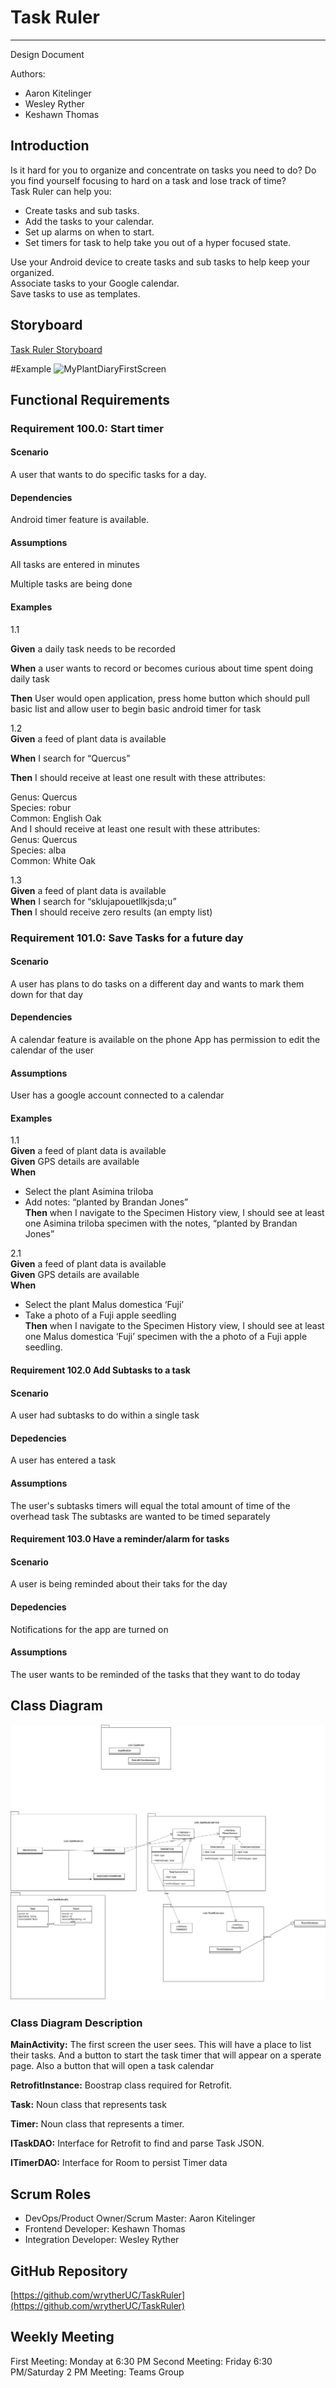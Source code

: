 # Task Ruler

---

Design Document

Authors:

- Aaron Kitelinger
- Wesley Ryther
- Keshawn Thomas

## Introduction

Is it hard for you to organize and concentrate on tasks you need to do? Do you find yourself focusing to hard on a task and lose track of time?\
Task Ruler can help you:

-	Create tasks and sub tasks.
-	Add the tasks to your calendar.
-	Set up alarms on when to start.
-	Set timers for task to help take you out of a hyper focused state.

Use your Android device to create tasks and sub tasks to help keep your organized.\
Associate tasks to your Google calendar.\
Save tasks to use as templates.

## Storyboard

[Task Ruler Storyboard](https://projects.invisionapp.com/prototype/Plant-Diary-ck0bict0n005bqh01aaeu8tuu/play/c6560121)

#Example
![MyPlantDiaryFirstScreen](https://user-images.githubusercontent.com/2224876/82161817-15ee8880-986e-11ea-8cda-f04ad1412893.png)

## Functional Requirements

### Requirement 100.0: Start timer

#### Scenario

A user that wants to do specific tasks for a day. 

#### Dependencies

Android timer feature is available.

#### Assumptions

All tasks are entered in minutes

Multiple tasks are being done

#### Examples
1.1

**Given** a daily task needs to be recorded 

**When**  a user wants to record or becomes curious about time spent doing daily task

**Then** User would open application, press home button which should pull basic list and allow user to begin basic android timer for task


1.2  
**Given** a feed of plant data is available

**When** I search for “Quercus”

**Then** I should receive at least one result with these attributes:

Genus: Quercus  
Species: robur  
Common: English Oak  
And I should receive at least one result with these attributes:  
Genus: Quercus  
Species: alba  
Common: White Oak

1.3  
**Given** a feed of plant data is available  
**When** I search for “sklujapouetllkjsda;u”  
**Then** I should receive zero results (an empty list)


### Requirement 101.0: Save Tasks for a future day

#### Scenario

A user has plans to do tasks on a different day and wants to mark them down for that day

#### Dependencies
A calendar feature is available on the phone
App has permission to edit the calendar of the user


#### Assumptions
User has a google account connected to a calendar

#### Examples

1.1  
**Given** a feed of plant data is available  
**Given** GPS details are available  
**When**

-	Select the plant Asimina triloba
-	Add notes: “planted by Brandan Jones”  
     **Then**  when I navigate to the Specimen History view, I should see at least one Asimina triloba specimen with the notes, “planted by Brandan Jones”

2.1  
**Given** a feed of plant data is available  
**Given** GPS details are available  
**When**

-	Select the plant Malus domestica ‘Fuji’
-	Take a photo of a Fuji apple seedling  
     **Then** when I navigate to the Specimen History view, I should see at least one Malus domestica ‘Fuji’ specimen with the a photo of a Fuji apple seedling.
         
#### Requirement 102.0 Add Subtasks to a task

#### Scenario 
A user had subtasks to do within a single task

#### Depedencies
A user has entered a task

#### Assumptions
The user's subtasks timers will equal the total amount of time of the overhead task
The subtasks are wanted to be timed separately 


#### Requirement 103.0 Have a reminder/alarm for tasks

#### Scenario
A user is being reminded about their taks for the day

#### Depedencies
Notifications for the app are turned on

#### Assumptions
The user wants to be reminded of the tasks that they want to do today


## Class Diagram

![ClassDiagram](https://github.com/wrytherUC/TaskRuler/blob/master/Copy%20of%20Executive%20Dysfunction%20App.drawio.png)

### Class Diagram Description


**MainActivity:**  The first screen the user sees.  This will have a place to list their tasks. And a button to start the task timer that will appear on a sperate page. Also a button  that  will open a  task calendar

**RetrofitInstance:** Boostrap class required for Retrofit.

**Task:** Noun class that represents task

**Timer:** Noun class that represents a timer.

**ITaskDAO:** Interface for Retrofit to find and parse Task JSON.

**ITimerDAO:** Interface for Room to persist Timer data

## Scrum Roles

- DevOps/Product Owner/Scrum Master: Aaron Kitelinger
- Frontend Developer: Keshawn Thomas
- Integration Developer: Wesley Ryther

## GitHub Repository 

[https://github.com/wrytherUC/TaskRuler](https://github.com/wrytherUC/TaskRuler)

## Weekly Meeting

First Meeting: Monday at 6:30 PM
Second Meeting: Friday 6:30 PM/Saturday 2 PM
Meeting: Teams Group
